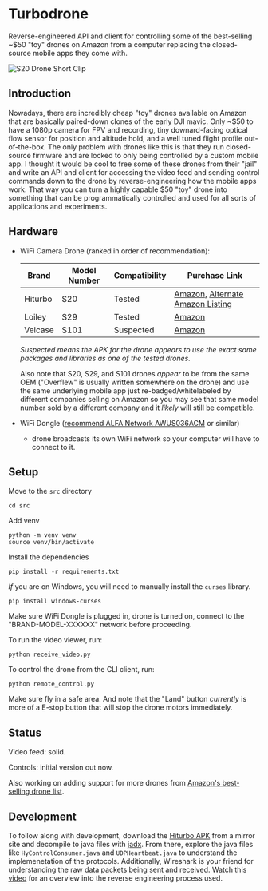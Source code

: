 # Turbodrone
Reverse-engineered API and client for controlling some of the best-selling ~$50 "toy" drones on Amazon from a computer replacing the closed-source mobile apps they come with.

![S20 Drone Short Clip](docs/images/s20-drone-short-clip-small.gif)

## Introduction
Nowadays, there are incredibly cheap "toy" drones available on Amazon that are basically paired-down clones of the early DJI mavic. Only ~$50 to have a 1080p camera for FPV and recording, tiny downard-facing optical flow sensor for position and altitude hold, and a well tuned flight profile out-of-the-box. The only problem with drones like this is that they run closed-source firmware and are locked to only being controlled by a custom mobile app. I thought it would be cool to free some of these drones from their "jail" and write an API and client for accessing the video feed and sending control commands down to the drone by reverse-engineering how the mobile apps work. That way you can turn a highly capable $50 "toy" drone into something that can be programmatically controlled and used for all sorts of applications and experiments.

## Hardware
* WiFi Camera Drone (ranked in order of recommendation):

    | Brand      | Model Number    | Compatibility | Purchase Link                                                   |
    |------------|-----------------|-----------|-----------------------------------------------------------------|
    | Hiturbo    | S20             | Tested    | [Amazon](https://www.amazon.com/dp/B0BBVZ849G), [Alternate Amazon Listing](https://www.amazon.com/Beginners-Foldable-Quadcopter-Gestures-Batteries/dp/B0D8LK1KJ3)                  |
    | Loiley     | S29             | Tested    | [Amazon](https://www.amazon.com/dp/B0D53Z84BW)                  |
    | Velcase    | S101            | Suspected | [Amazon](https://www.amazon.com/Foldable-Beginners-Quadcopter-Carrying-Positioning/dp/B0CH341G5F/)  |

  _Suspected means the APK for the drone appears to use the exact same packages and libraries as one of the tested drones._
  
  Also note that S20, S29, and S101 drones _appear_ to be from the same OEM ("Overflew" is usually written somewhere on the drone) and use the same underlying mobile app just re-badged/whitelabeled by different companies selling on Amazon so you may see that same model number sold by a different company and it _likely_ will still be compatible.

* WiFi Dongle ([recommend ALFA Network AWUS036ACM](https://www.amazon.com/Network-AWUS036ACM-Long-Range-Wide-Coverage-High-Sensitivity/dp/B08BJS8FXD) or similar) 
  * drone broadcasts its own WiFi network so your computer will have to connect to it.


## Setup
Move to the `src` directory
```
cd src
```

Add venv
```
python -m venv venv
source venv/bin/activate
```

Install the dependencies
```
pip install -r requirements.txt
```

_If_ you are on Windows, you will need to manually install the `curses` library.
```
pip install windows-curses
```

Make sure WiFi Dongle is plugged in, drone is turned on, connect to the "BRAND-MODEL-XXXXXX" network before proceeding.

To run the video viewer, run: 
```
python receive_video.py
```

To control the drone from the CLI client, run:
```
python remote_control.py
```
Make sure fly in a safe area. And note that the "Land" button _currently_ is more of a E-stop button that will stop the drone motors immediately.


## Status
Video feed: solid.

Controls: initial version out now. 

Also working on adding support for more drones from [Amazon's best-selling drone list](https://www.amazon.com/best-selling-drones/s?k=best+selling+drones).


## Development
To follow along with development, download the [Hiturbo APK](https://play.google.com/store/apps/details?id=com.vison.macrochip.hiturbo.fpv&hl=en_US) from a mirror site and decompile to java files with [jadx](https://github.com/skylot/jadx).
From there, explore the java files like `HyControlConsumer.java` and `UDPHeartbeat.java` to understand the implemenetation of the protocols.
Additionally, Wireshark is your friend for understanding the raw data packets being sent and received. Watch this [video](https://x.com/marshallrichrds/status/1923165437698670818) for an overview into the reverse engineering process used.





